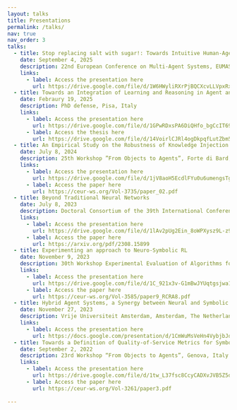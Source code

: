 ```yaml
---
layout: talks
title: Presentations
permalink: /talks/
nav: true
nav_order: 3
talks:
  - title: Stop replacing salt with sugar!: Towards Intuitive Human-Agent Teaching
    date: September 4, 2025
    description: 22nd European Conference on Multi-Agent Systems, EUMAS 2025, Bucharest, Romania
    links:
      - label: Access the presentation here
        url: https://drive.google.com/file/d/1W6HWyliRXrPjBQCXcvLLVpxRxhHzivK3/view?usp=sharing
  - title: Towards an Integration of Learning and Reasoning in Agent and Multi-agent Systems 
    date: Febraury 19, 2025
    description: PhD defense, Pisa, Italy
    links:
      - label: Access the presentation here
        url: https://drive.google.com/file/d/1GPwRDxsPA6DiQHfo_bgCcIT69CZrb3AT/view?usp=sharing
      - label: Access the thesis here
        url: https://drive.google.com/file/d/14VoirlCJRl4ogDkpqfLutZbm572LoT3i/view?usp=sharing
  - title: An Empirical Study on the Robustness of Knowledge Injection Techniques Against Data Degradation
    date: July 8, 2024
    description: 25th Workshop ”From Objects to Agents”, Forte di Bard, Italy
    links:
      - label: Access the presentation here
        url: https://drive.google.com/file/d/1jV8aoH5EcdlFYu0u6umengsTgL1ToS7a/view?usp=sharing
      - label: Access the paper here
        url: https://ceur-ws.org/Vol-3735/paper_02.pdf
  - title: Beyond Traditional Neural Networks
    date: July 8, 2023
    description: Doctoral Consortium of the 39th International Conference on Logic Programming, London, UK
    links:
      - label: Access the presentation here
        url: https://drive.google.com/file/d/1lAv2pUg2Ein_8oWPXysz9L-z9fm1seWQ/view?usp=sharing
      - label: Access the paper here
        url: https://arxiv.org/pdf/2308.15899
  - title: Experimenting an approach to Neuro-Symbolic RL
    date: November 9, 2023
    description: 30th Workshop Experimental Evaluation of Algorithms for Solving Problems with Combinatorial Explosion, Rome, Italy
    links:
      - label: Access the presentation here
        url: https://drive.google.com/file/d/1C_921x3v-G1mBwJYUqtgsjwa1S4a_d9y/view?usp=sharing
      - label: Access the paper here
        url: https://ceur-ws.org/Vol-3585/paper9_RCRA8.pdf
  - title: Hybrid Agent Systems, a Synergy between Neural and Symbolic Capabilities
    date: November 27, 2023
    description: Vrije Universiteit Amsterdam, Amsterdam, The Netherlands
    links:
      - label: Access the presentation here
        url: https://docs.google.com/presentation/d/1CmWuMsVeHn4VybjbJdsYTUC9CcznVmQ2VTFMq3eAteQ/edit?usp=sharing
  - title: Towards a Definition of Quality-of-Service Metrics for Symbolic Knowledge Injection Systems
    date: September 2, 2022
    description: 23rd Workshop “From Objects to Agents”, Genova, Italy
    links:
      - label: Access the presentation here
        url: https://drive.google.com/file/d/1tw_L37fsc8CcyCADXvJVB5Z5d-Fz8Y22/view?usp=sharing
      - label: Access the paper here
        url: https://ceur-ws.org/Vol-3261/paper3.pdf
  
---
```


